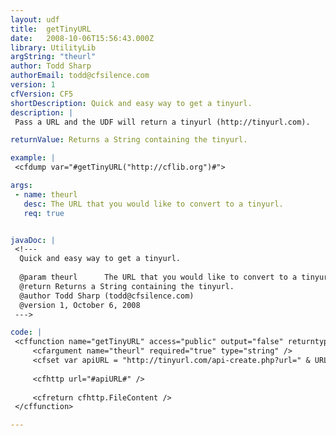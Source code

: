```yaml
---
layout: udf
title:  getTinyURL
date:   2008-10-06T15:56:43.000Z
library: UtilityLib
argString: "theurl"
author: Todd Sharp
authorEmail: todd@cfsilence.com
version: 1
cfVersion: CF5
shortDescription: Quick and easy way to get a tinyurl.
description: |
 Pass a URL and the UDF will return a tinyurl (http://tinyurl.com).

returnValue: Returns a String containing the tinyurl.

example: |
 <cfdump var="#getTinyURL("http://cflib.org")#">

args:
 - name: theurl
   desc: The URL that you would like to convert to a tinyurl.
   req: true


javaDoc: |
 <!---
  Quick and easy way to get a tinyurl.
  
  @param theurl      The URL that you would like to convert to a tinyurl. (Required)
  @return Returns a String containing the tinyurl. 
  @author Todd Sharp (todd@cfsilence.com) 
  @version 1, October 6, 2008 
 --->

code: |
 <cffunction name="getTinyURL" access="public" output="false" returntype="string">
     <cfargument name="theurl" required="true" type="string" />
     <cfset var apiURL = "http://tinyurl.com/api-create.php?url=" & URLEncodedFormat(arguments.theurl) />
     
     <cfhttp url="#apiURL#" />
     
     <cfreturn cfhttp.FileContent />
 </cffunction>

---
```


